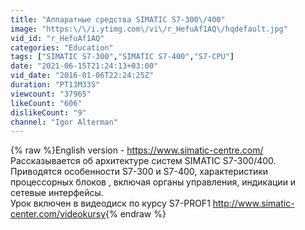 ```yaml
---
title: "Аппаратные средства SIMATIC S7-300\/400"
image: "https:\/\/i.ytimg.com\/vi\/r_HefuAf1AQ\/hqdefault.jpg"
vid_id: "r_HefuAf1AQ"
categories: "Education"
tags: ["SIMATIC S7-300","SIMATIC S7-400","S7-CPU"]
date: "2021-06-15T21:24:13+03:00"
vid_date: "2016-01-06T22:24:25Z"
duration: "PT13M33S"
viewcount: "37965"
likeCount: "606"
dislikeCount: "9"
channel: "Igor Alterman"
---
```

{% raw %}English version - <a rel="nofollow" target="blank" href="https://www.simatic-centre.com/">https://www.simatic-centre.com/</a><br />Рассказывается об архитектуре систем SIMATIC S7-300/400. Приводятся особенности S7-300 и S7-400, характеристики процессорных блоков , включая органы управления, индикации и сетевые интерфейсы.  <br />Урок включен в видеодиск по курсу S7-PROF1 <a rel="nofollow" target="blank" href="http://www.simatic-center.com/videokursy">http://www.simatic-center.com/videokursy</a>{% endraw %}

